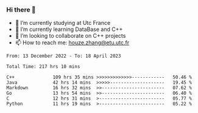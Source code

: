 ### Hi there 👋
- 🔭 I’m currently studying at Utc France
- 🌱 I’m currently learning DataBase and C++
- 👯 I’m looking to collaborate on C++ projects
- 📫 How to reach me: houze.zhang@etu.utc.fr

<!--START_SECTION:waka-->

```text
From: 13 December 2022 - To: 18 April 2023

Total Time: 217 hrs 10 mins

C++              109 hrs 35 mins >>>>>>>>>>>>>------------   50.46 %
Java             42 hrs 14 mins  >>>>>--------------------   19.45 %
Markdown         16 hrs 32 mins  >>-----------------------   07.62 %
Go               13 hrs 54 mins  >>-----------------------   06.40 %
C                12 hrs 31 mins  >------------------------   05.77 %
Python           11 hrs 19 mins  >------------------------   05.22 %
```

<!--END_SECTION:waka-->
